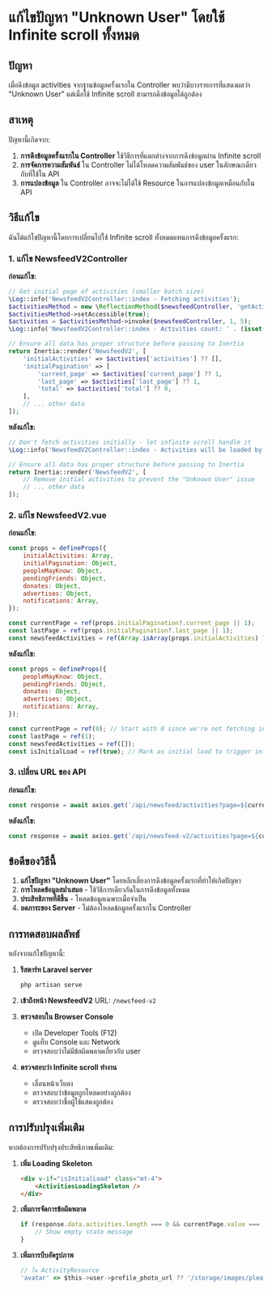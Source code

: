 # แก้ไขปัญหา "Unknown User" โดยใช้ Infinite scroll ทั้งหมด

## ปัญหา

เมื่อดึงข้อมูล activities จากฐานข้อมูลครั้งแรกใน Controller พบว่ามีบางรายการที่แสดงผลว่า "Unknown User" แต่เมื่อใช้ Infinite scroll สามารถดึงข้อมูลได้ถูกต้อง

## สาเหตุ

ปัญหานี้เกิดจาก:

1. **การดึงข้อมูลครั้งแรกใน Controller** ใช้วิธีการที่แตกต่างจากการดึงข้อมูลผ่าน Infinite scroll
2. **การจัดการความสัมพันธ์** ใน Controller ไม่ได้โหลดความสัมพันธ์ของ user ในลักษณะเดียวกับที่ใช้ใน API
3. **การแปลงข้อมูล** ใน Controller อาจจะไม่ได้ใช้ Resource ในการแปลงข้อมูลเหมือนกับใน API

## วิธีแก้ไข

ฉันได้แก้ไขปัญหานี้โดยการเปลี่ยนไปใช้ Infinite scroll ทั้งหมดแทนการดึงข้อมูลครั้งแรก:

### 1. แก้ไข NewsfeedV2Controller

**ก่อนแก้ไข:**
```php
// Get initial page of activities (smaller batch size)
\Log::info('NewsfeedV2Controller::index - Fetching activities');
$activitiesMethod = new \ReflectionMethod($newsfeedController, 'getActivities');
$activitiesMethod->setAccessible(true);
$activities = $activitiesMethod->invoke($newsfeedController, 1, 5);
\Log::info('NewsfeedV2Controller::index - Activities count: ' . (isset($activities['activities']) ? count($activities['activities']) : 'no activities key'));

// Ensure all data has proper structure before passing to Inertia
return Inertia::render('NewsfeedV2', [
    'initialActivities' => $activities['activities'] ?? [],
    'initialPagination' => [
        'current_page' => $activities['current_page'] ?? 1,
        'last_page' => $activities['last_page'] ?? 1,
        'total' => $activities['total'] ?? 0,
    ],
    // ... other data
]);
```

**หลังแก้ไข:**
```php
// Don't fetch activities initially - let infinite scroll handle it
\Log::info('NewsfeedV2Controller::index - Activities will be loaded by infinite scroll');

// Ensure all data has proper structure before passing to Inertia
return Inertia::render('NewsfeedV2', [
    // Remove initial activities to prevent the "Unknown User" issue
    // ... other data
]);
```

### 2. แก้ไข NewsfeedV2.vue

**ก่อนแก้ไข:**
```javascript
const props = defineProps({
    initialActivities: Array,
    initialPagination: Object,
    peopleMayKnow: Object,
    pendingFriends: Object,
    donates: Object,
    advertises: Object,
    notifications: Array,
});

const currentPage = ref(props.initialPagination?.current_page || 1);
const lastPage = ref(props.initialPagination?.last_page || 1);
const newsfeedActivities = ref(Array.isArray(props.initialActivities) ? [...props.initialActivities] : []);
```

**หลังแก้ไข:**
```javascript
const props = defineProps({
    peopleMayKnow: Object,
    pendingFriends: Object,
    donates: Object,
    advertises: Object,
    notifications: Array,
});

const currentPage = ref(0); // Start with 0 since we're not fetching initial data
const lastPage = ref(1);
const newsfeedActivities = ref([]);
const isInitialLoad = ref(true); // Mark as initial load to trigger infinite scroll
```

### 3. เปลี่ยน URL ของ API

**ก่อนแก้ไข:**
```javascript
const response = await axios.get(`/api/newsfeed/activities?page=${currentPage.value}&per_page=5`);
```

**หลังแก้ไข:**
```javascript
const response = await axios.get(`/api/newsfeed-v2/activities?page=${currentPage.value}&per_page=5`);
```

## ข้อดีของวิธีนี้

1. **แก้ไขปัญหา "Unknown User"** โดยหลีกเลี่ยงการดึงข้อมูลครั้งแรกที่ทำให้เกิดปัญหา
2. **การโหลดข้อมูลสม่ำเสมอ** - ใช้วิธีการเดียวกันในการดึงข้อมูลทั้งหมด
3. **ประสิทธิภาพที่ดีขึ้น** - โหลดข้อมูลเฉพาะเมื่อจำเป็น
4. **ลดภาระของ Server** - ไม่ต้องโหลดข้อมูลครั้งแรกใน Controller

## การทดสอบผลลัพธ์

หลังจากแก้ไขปัญหานี้:

1. **รีสตาร์ท Laravel server**
   ```bash
   php artisan serve
   ```

2. **เข้าถึงหน้า NewsfeedV2**
   URL: `/newsfeed-v2`

3. **ตรวจสอบใน Browser Console**
   - เปิด Developer Tools (F12)
   - ดูแท็บ Console และ Network
   - ตรวจสอบว่าไม่มีข้อผิดพลาดเกี่ยวกับ user

4. **ตรวจสอบว่า Infinite scroll ทำงาน**
   - เลื่อนหน้าเว็บลง
   - ตรวจสอบว่าข้อมูลถูกโหลดอย่างถูกต้อง
   - ตรวจสอบว่าชื่อผู้ใช้แสดงถูกต้อง

## การปรับปรุงเพิ่มเติม

หากต้องการปรับปรุงประสิทธิภาพเพิ่มเติม:

1. **เพิ่ม Loading Skeleton**
   ```html
   <div v-if="isInitialLoad" class="mt-4">
       <ActivitiesLoadingSkeleton />
   </div>
   ```

2. **เพิ่มการจัดการข้อผิดพลาด**
   ```javascript
   if (response.data.activities.length === 0 && currentPage.value === 1) {
       // Show empty state message
   }
   ```

3. **เพิ่มการบีบอัดรูปภาพ**
   ```javascript
   // ใน ActivityResource
   'avatar' => $this->user->profile_photo_url ?? '/storage/images/plearnd-logo.png',